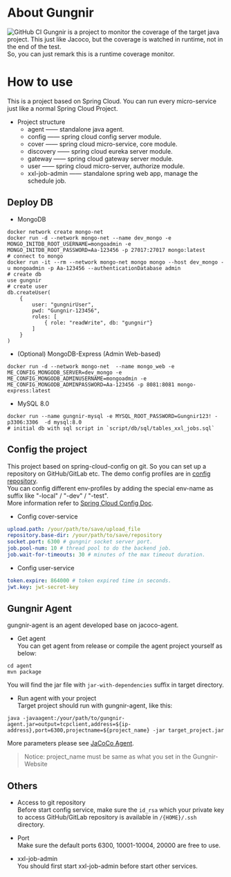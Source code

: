 # About Gungnir
![GitHub CI](https://github.com/jimmyseraph/gungnir-service/actions/workflows/maven-ci/badge.svg)
Gungnir is a project to monitor the coverage of the target java project. This just like Jacoco, but the coverage is watched in runtime, not in the end of the test.\
So, you can just remark this is a runtime coverage monitor.

# How to use
This is a project based on Spring Cloud. You can run every micro-service just like a normal Spring Cloud Project.
+ Project structure
  + agent —— standalone java agent.
  + config —— spring cloud config server module.
  + cover —— spring cloud micro-service, core module.
  + discovery —— spring cloud eureka server module.
  + gateway —— spring cloud gateway server module.
  + user —— spring cloud micro-server, authorize module.
  + xxl-job-admin —— standalone spring web app, manage the schedule job.

## Deploy DB
+ MongoDB
```shell
docker network create mongo-net
docker run -d --network mongo-net --name dev_mongo -e MONGO_INITDB_ROOT_USERNAME=mongoadmin -e MONGO_INITDB_ROOT_PASSWORD=Aa-123456 -p 27017:27017 mongo:latest
# connect to mongo
docker run -it --rm --network mongo-net mongo mongo --host dev_mongo -u mongoadmin -p Aa-123456 --authenticationDatabase admin
# create db
use gungnir
# create user
db.createUser(
    {
        user: "gungnirUser",
        pwd: "Gungnir-123456",
        roles: [
            { role: "readWrite", db: "gungnir"}
        ]
    }
)
```

+ (Optional) MongoDB-Express (Admin Web-based)
```shell
docker run -d --network mongo-net  --name mongo_web -e ME_CONFIG_MONGODB_SERVER=dev_mongo -e ME_CONFIG_MONGODB_ADMINUSERNAME=mongoadmin -e ME_CONFIG_MONGODB_ADMINPASSWORD=Aa-123456 -p 8081:8081 mongo-express:latest
```
+ MySQL 8.0
```shell
docker run --name gungnir-mysql -e MYSQL_ROOT_PASSWORD=Gungnir123! -p3306:3306  -d mysql:8.0
# initial db with sql script in `script/db/sql/tables_xxl_jobs.sql`
```

## Config the project
This project based on spring-cloud-config on git. So you can set up a repository on GitHub/GitLab etc. The demo config profiles are in  [config repository](https://github.com/jimmyseraph/gungnir-config). \
You can config different env-profiles by adding the special env-name as suffix like "-local" / "-dev" / "-test". \
More information refer to [Spring Cloud Config Doc](https://docs.spring.io/spring-cloud-config/docs/current/reference/html/).

+ Config cover-service
```yaml
upload.path: /your/path/to/save/upload_file
repository.base-dir: /your/path/to/save/repository
socket.port: 6300 # gungnir socket server port.
job.pool-num: 10 # thread pool to do the backend job.
job.wait-for-timeouts: 30 # minutes of the max timeout duration.
```

+ Config user-service
```yaml
token.expire: 864000 # token expired time in seconds.
jwt.key: jwt-secret-key
```

## Gungnir Agent
gungnir-agent is an agent developed base on jacoco-agent.
+ Get agent \
You can get agent from release or compile the agent project yourself as below:
```shell
cd agent
mvn package
```
You will find the jar file with `jar-with-dependencies` suffix in target directory.

+ Run agent with your project \
Target project should run with gungnir-agent, like this:
```shell
java -javaagent:/your/path/to/gungnir-agent.jar=output=tcpclient,address=${ip-address},port=6300,projectname=${project_name} -jar target_project.jar
```
More parameters please see [JaCoCo Agent](https://www.jacoco.org/jacoco/trunk/doc/agent.html).
> Notice: project_name must be same as what you set in the Gungnir-Website

## Others
+ Access to git repository \
Before start config service, make sure the `id_rsa` which your private key to access GitHub/GitLab repository is available in `/{HOME}/.ssh` directory.

+ Port \
Make sure the default ports 6300, 10001-10004, 20000 are free to use.

+ xxl-job-admin \
You should first start xxl-job-admin before start other services.

